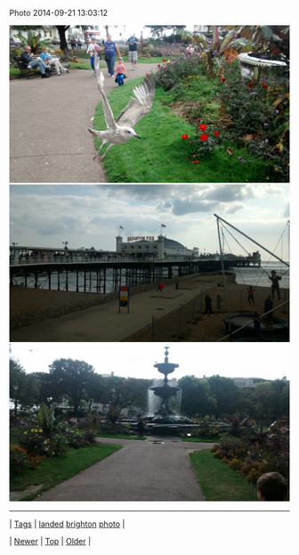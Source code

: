 <!--
title: Photo 2014-09-21 13
date: 2020-06-28T15:27:00.385Z
tags: landed, brighton, photo
-->


Photo 2014-09-21 13:03:12

![](98051040887-0.jpg)
![](98051040887-1.jpg)
![](98051040887-2.jpg)

<!--BOTTOM-POST-NAVIGATION-->
---

| [Tags](tags.md) | [landed](tag-landed.md) [brighton](tag-brighton.md) [photo](tag-photo.md) |

| [Newer](98045333542.md) | [Top](index.md) | [Older](98051633314.md) |
